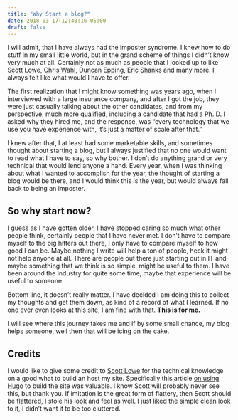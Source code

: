 ```yaml
---
title: "Why Start a blog?"
date: 2018-03-17T12:40:16-05:00
draft: false
---
```



I will admit, that I have always had the imposter syndrome.  I knew how to do stuff in my small little world, but in the grand scheme of things I didn’t know very much at all.  Certainly not as much as people that I looked up to like [Scott Lowe](https://blog.scottlowe.org/), [Chris Wahl](http://wahlnetwork.com/), [Duncan Epping](http://www.yellow-bricks.com/),  [Eric Shanks](https://theithollow.com/) and many more.  I always felt like what would I have to offer.

The first realization that I might know something was years ago, when I interviewed with a large insurance company, and after I got the job, they were just casually talking about the other candidates, and from my perspective, much more qualified, including a candidate that had a Ph. D.  I asked why they hired me, and the response, was “every technology that we use you have experience with, it’s just a matter of scale after that.”  

I knew after that, I at least had some marketable skills, and sometimes thought about starting a blog, but I always justified that no one would want to read what I have to say, so why bother.  I don’t do anything grand or very technical that would lend anyone a hand.  Every year, when I was thinking about what I wanted to accomplish for the year, the thought of starting a blog would be there, and I would think this is the year, but would always fall back to being an imposter.

## So why start now?  
I guess as I have gotten older, I have stopped caring so much what other people think, certainly people that I have never met.  I don’t have to compare myself to the big hitters out there, I only have to compare myself to how good I can be.  Maybe nothing I write will help a ton of people, heck it might not help anyone at all.  There are people out there just starting out in IT and maybe something that we think is so simple, might be useful to them.  I have been around the industry for quite some time, maybe that experience will be useful to someone.

Bottom line, it doesn’t really matter.  I have decided I am doing this to collect my thoughts and get them down, as kind of a record of what I learned.  If no one ever even looks at this site, I am fine with that.  **This is for me.**

I will see where this journey  takes me and if by some small chance, my blog helps someone, well then that will be icing on the cake.

## Credits
I would like to give some credit to [Scott Lowe](https://blog.scottlowe.org/) for the technical knowledge on a good what to build an host my site.  Specifically this article [on using Hugo](https://blog.scottlowe.org/2017/08/10/information-recent-site-migration/) to build the site was valuable.  I know Scott will probably never see this, but thank you.  If imitation is the great form of flattery, then Scott should be flattered, I stole his look and feel as well.  I just liked the simple clean look to it, I didn’t want it to be too cluttered.
